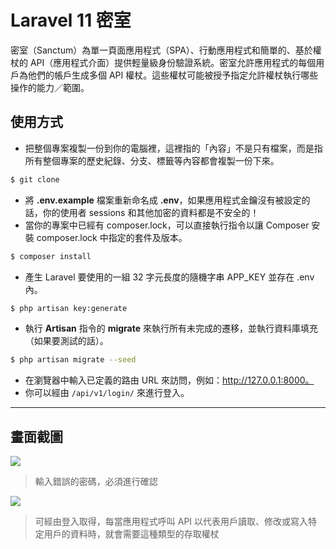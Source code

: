 # Laravel 11 密室

密室（Sanctum）為單一頁面應用程式（SPA）、行動應用程式和簡單的、基於權杖的 API（應用程式介面）提供輕量級身份驗證系統。密室允許應用程式的每個用戶為他們的帳戶生成多個 API 權杖。這些權杖可能被授予指定允許權杖執行哪些操作的能力／範圍。

## 使用方式
- 把整個專案複製一份到你的電腦裡，這裡指的「內容」不是只有檔案，而是指所有整個專案的歷史紀錄、分支、標籤等內容都會複製一份下來。
```sh
$ git clone
```
- 將 __.env.example__ 檔案重新命名成 __.env__，如果應用程式金鑰沒有被設定的話，你的使用者 sessions 和其他加密的資料都是不安全的！
- 當你的專案中已經有 composer.lock，可以直接執行指令以讓 Composer 安裝 composer.lock 中指定的套件及版本。
```sh
$ composer install
```
- 產生 Laravel 要使用的一組 32 字元長度的隨機字串 APP_KEY 並存在 .env 內。
```sh
$ php artisan key:generate
```
- 執行 __Artisan__ 指令的 __migrate__ 來執行所有未完成的遷移，並執行資料庫填充（如果要測試的話）。
```sh
$ php artisan migrate --seed
```
- 在瀏覽器中輸入已定義的路由 URL 來訪問，例如：http://127.0.0.1:8000。
- 你可以經由 `/api/v1/login/` 來進行登入。

----

## 畫面截圖
![](https://i.imgur.com/zbqiHeY.png)
> 輸入錯誤的密碼，必須進行確認

![](https://i.imgur.com/5BcDXAW.png)
> 可經由登入取得，每當應用程式呼叫 API 以代表用戶讀取、修改或寫入特定用戶的資料時，就會需要這種類型的存取權杖
